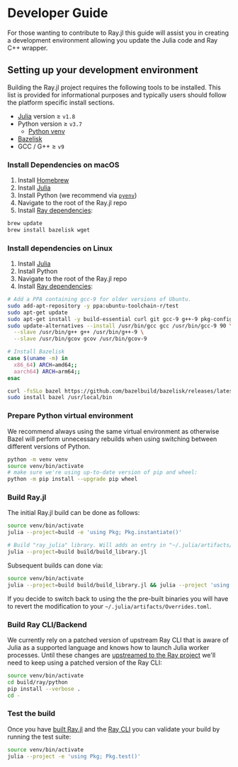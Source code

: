 # Developer Guide

For those wanting to contribute to Ray.jl this guide will assist you in creating a development environment allowing you update the Julia code and Ray C++ wrapper.

## Setting up your development environment

Building the Ray.jl project requires the following tools to be installed. This list is provided for informational purposes and typically users should follow the platform specific install sections.

- [Julia](https://julialang.org/downloads/) version ≥ `v1.8`
- Python version ≥ `v3.7`
    - [Python venv](https://docs.python.org/3/library/venv.html)
- [Bazelisk](https://github.com/bazelbuild/bazelisk)
- GCC / G++ ≥ `v9`

### Install Dependencies on macOS

1. Install [Homebrew](https://brew.sh/)
2. Install [Julia](https://julialang.org/downloads/)
3. Install Python (we recommend via [`pyenv`](https://github.com/pyenv/pyenv#homebrew-in-macos))
4. Navigate to the root of the Ray.jl repo
5. Install [Ray dependencies](https://docs.ray.io/en/latest/ray-contribute/development.html#preparing-to-build-ray-on-macos):

```sh
brew update
brew install bazelisk wget
```

### Install dependencies on Linux

1. Install [Julia](https://julialang.org/downloads/)
2. Install Python
3. Navigate to the root of the Ray.jl repo
4. Install [Ray dependencies](https://docs.ray.io/en/latest/ray-contribute/development.html#preparing-to-build-ray-on-linux):

```sh
# Add a PPA containing gcc-9 for older versions of Ubuntu.
sudo add-apt-repository -y ppa:ubuntu-toolchain-r/test
sudo apt-get update
sudo apt-get install -y build-essential curl git gcc-9 g++-9 pkg-config psmisc unzip
sudo update-alternatives --install /usr/bin/gcc gcc /usr/bin/gcc-9 90 \
  --slave /usr/bin/g++ g++ /usr/bin/g++-9 \
  --slave /usr/bin/gcov gcov /usr/bin/gcov-9

# Install Bazelisk
case $(uname -m) in
  x86_64) ARCH=amd64;;
  aarch64) ARCH=arm64;;
esac

curl -fsSLo bazel https://github.com/bazelbuild/bazelisk/releases/latest/download/bazelisk-linux-${ARCH}
sudo install bazel /usr/local/bin
```

### Prepare Python virtual environment

We recommend always using the same virtual environment as otherwise Bazel will perform unnecessary rebuilds when using switching between different versions of Python.

```sh
python -m venv venv
source venv/bin/activate
# make sure we're using up-to-date version of pip and wheel:
python -m pip install --upgrade pip wheel
```

### Build Ray.jl

The initial Ray.jl build can be done as follows:

```sh
source venv/bin/activate
julia --project=build -e 'using Pkg; Pkg.instantiate()'

# Build "ray_julia" library. Will adds an entry in "~/.julia/artifacts/Overrides.toml" unless `--no-override` is specified
julia --project=build build/build_library.jl
```

Subsequent builds can done via:

```sh
source venv/bin/activate
julia --project=build build/build_library.jl && julia --project 'using Ray' && julia --project
```

If you decide to switch back to using the the pre-built binaries you will have to revert the modification to your `~/.julia/artifacts/Overrides.toml`.

### Build Ray CLI/Backend

We currently rely on a patched version of upstream Ray CLI that is aware of Julia as a supported language and knows how to launch Julia worker processes. Until these changes are [upstreamed to the Ray project](https://github.com/ray-project/ray/issues/39637) we'll need to keep using a patched version of the Ray CLI:

```sh
source venv/bin/activate
cd build/ray/python
pip install --verbose .
cd -
```

### Test the build

Once you have [built Ray.jl](#build-rayjl) and the [Ray CLI](#build-ray-clibackend) you can validate your build by running the test suite:

```sh
source venv/bin/activate
julia --project -e 'using Pkg; Pkg.test()'
```

